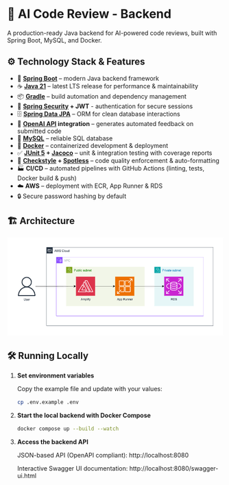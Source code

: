 # 🤖 AI Code Review - Backend

A production-ready Java backend for AI-powered code reviews, built with Spring Boot, MySQL, and Docker.

## ⚙️ Technology Stack & Features

- 🌱 **[Spring Boot](https://spring.io/projects/spring-boot)** – modern Java backend framework
- ☕ **[Java 21](https://www.java.com/)** – latest LTS release for performance & maintainability
- 📦 **[Gradle](https://gradle.org/)** – build automation and dependency management
- 🔑 **[Spring Security](https://spring.io/projects/spring-security) + JWT** - authentication for secure sessions
- 🗄️ **[Spring Data JPA](https://spring.io/projects/spring-data-jpa)** – ORM for clean database interactions
- 🤖 **[OpenAI API](https://github.com/openai/openai-java) integration** – generates automated feedback on submitted code
- 💾 **[MySQL](https://www.mysql.com/)** – reliable SQL database
- 🐋 **[Docker](https://www.docker.com)** – containerized development & deployment
- ✅ **[JUnit 5](https://junit.org/) + [Jacoco](https://www.eclemma.org/jacoco/)** – unit & integration testing with coverage reports
- 🧹 **[Checkstyle](https://checkstyle.sourceforge.io/) + [Spotless](https://github.com/diffplug/spotless)** – code quality enforcement & auto-formatting
- 🏭 **CI/CD** – automated pipelines with GitHub Actions (linting, tests, Docker build & push)
- ☁️ **AWS** – deployment with ECR, App Runner & RDS
- 🔒 Secure password hashing by default

## 🏗️ Architecture

![Architecture](img/architecture.png)

## 🛠️ Running Locally
1. **Set environment variables**

   Copy the example file and update with your values:
    ```bash
    cp .env.example .env
    ```
2. **Start the local backend with Docker Compose**
    ```bash
    docker compose up --build --watch
    ```
3. **Access the backend API**

   JSON-based API (OpenAPI compliant): http://localhost:8080

   Interactive Swagger UI documentation: http://localhost:8080/swagger-ui.html
